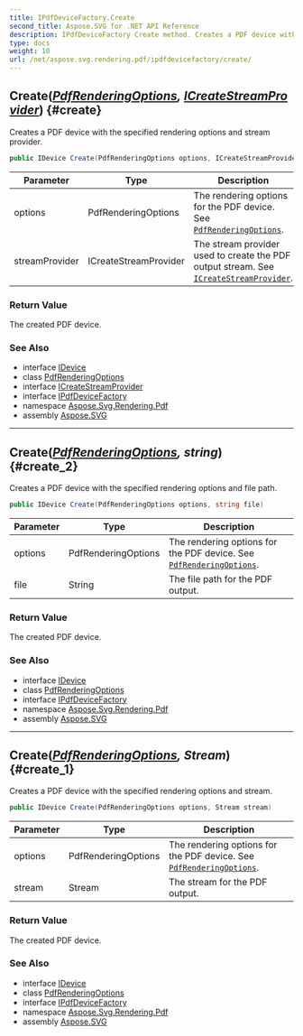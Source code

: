 ```yaml
---
title: IPdfDeviceFactory.Create
second_title: Aspose.SVG for .NET API Reference
description: IPdfDeviceFactory Create method. Creates a PDF device with the specified rendering options and stream provider
type: docs
weight: 10
url: /net/aspose.svg.rendering.pdf/ipdfdevicefactory/create/
---
```

## Create(*[PdfRenderingOptions](../../pdfrenderingoptions/), [ICreateStreamProvider](../../../aspose.svg.io/icreatestreamprovider/)*) {#create}

Creates a PDF device with the specified rendering options and stream provider.

```csharp
public IDevice Create(PdfRenderingOptions options, ICreateStreamProvider streamProvider)
```

| Parameter | Type | Description |
| --- | --- | --- |
| options | PdfRenderingOptions | The rendering options for the PDF device. See [`PdfRenderingOptions`](../../pdfrenderingoptions/). |
| streamProvider | ICreateStreamProvider | The stream provider used to create the PDF output stream. See [`ICreateStreamProvider`](../../../aspose.svg.io/icreatestreamprovider/). |

### Return Value

The created PDF device.

### See Also

* interface [IDevice](../../../aspose.svg.rendering/idevice/)
* class [PdfRenderingOptions](../../pdfrenderingoptions/)
* interface [ICreateStreamProvider](../../../aspose.svg.io/icreatestreamprovider/)
* interface [IPdfDeviceFactory](../)
* namespace [Aspose.Svg.Rendering.Pdf](../../../aspose.svg.rendering.pdf/)
* assembly [Aspose.SVG](../../../)

---

## Create(*[PdfRenderingOptions](../../pdfrenderingoptions/), string*) {#create_2}

Creates a PDF device with the specified rendering options and file path.

```csharp
public IDevice Create(PdfRenderingOptions options, string file)
```

| Parameter | Type | Description |
| --- | --- | --- |
| options | PdfRenderingOptions | The rendering options for the PDF device. See [`PdfRenderingOptions`](../../pdfrenderingoptions/). |
| file | String | The file path for the PDF output. |

### Return Value

The created PDF device.

### See Also

* interface [IDevice](../../../aspose.svg.rendering/idevice/)
* class [PdfRenderingOptions](../../pdfrenderingoptions/)
* interface [IPdfDeviceFactory](../)
* namespace [Aspose.Svg.Rendering.Pdf](../../../aspose.svg.rendering.pdf/)
* assembly [Aspose.SVG](../../../)

---

## Create(*[PdfRenderingOptions](../../pdfrenderingoptions/), Stream*) {#create_1}

Creates a PDF device with the specified rendering options and stream.

```csharp
public IDevice Create(PdfRenderingOptions options, Stream stream)
```

| Parameter | Type | Description |
| --- | --- | --- |
| options | PdfRenderingOptions | The rendering options for the PDF device. See [`PdfRenderingOptions`](../../pdfrenderingoptions/). |
| stream | Stream | The stream for the PDF output. |

### Return Value

The created PDF device.

### See Also

* interface [IDevice](../../../aspose.svg.rendering/idevice/)
* class [PdfRenderingOptions](../../pdfrenderingoptions/)
* interface [IPdfDeviceFactory](../)
* namespace [Aspose.Svg.Rendering.Pdf](../../../aspose.svg.rendering.pdf/)
* assembly [Aspose.SVG](../../../)
